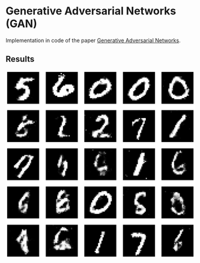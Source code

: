 # Generative Adversarial Networks (GAN)

Implementation in code of the paper [Generative Adversarial Networks](https://arxiv.org/abs/1406.2661).

## Results 

<div align="center">
  <img src="imgs/results.png" alt="GAN Results after 20k epochs" width="600">
</div>